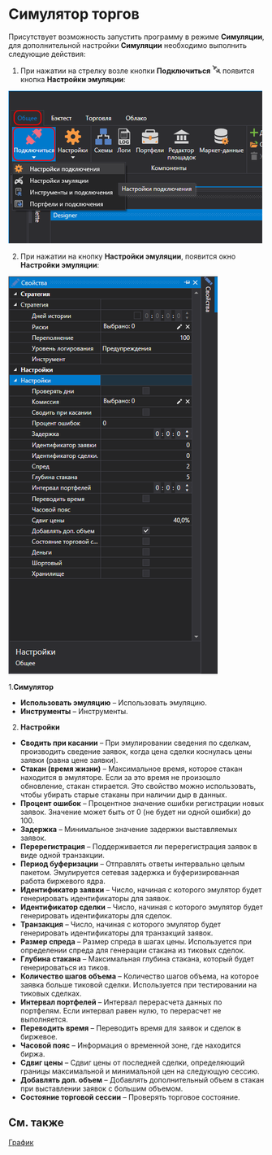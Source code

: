# Симулятор торгов

Присутствует возможность запустить программу в режиме **Симуляции**, для дополнительной настройки **Симуляции** необходимо выполнить следующие действия:

1. При нажатии на стрелку возле кнопки **Подключиться** ![Designer The quick access toolbar 00](../../../images/designer_quick_access_toolbar_00.png) появится кнопка **Настройки эмуляции**:

![Designer The connection settings 00](../../../images/designer_connection_settings_00.png)

2. При нажатии на кнопку **Настройки эмуляции**, появится окно **Настройки эмуляции**:

![Designer Properties emulation 00](../../../images/designer_properties_emulation_00.png)

1.**Симулятор**

- **Использовать эмуляцию** – Использовать эмуляцию.
- **Инструменты** – Инструменты.

2. **Настройки**

- **Сводить при касании** – При эмулировании сведения по сделкам, производить сведение заявок, когда цена сделки коснулась цены заявки (равна цене заявки).
- **Стакан (время жизни)** – Максимальное время, которое стакан находится в эмуляторе. Если за это время не произошло обновление, стакан стирается. Это свойство можно использовать, чтобы убирать старые стаканы при наличии дыр в данных.
- **Процент ошибок** – Процентное значение ошибки регистрации новых заявок. Значение может быть от 0 (не будет ни одной ошибки) до 100.
- **Задержка** – Минимальное значение задержки выставляемых заявок.
- **Перерегистрация** – Поддерживается ли перерегистрация заявок в виде одной транзакции.
- **Период буферизации** – Отправлять ответы интервально целым пакетом. Эмулируется сетевая задержка и буферизированная работа биржевого ядра.
- **Идентификатор заявки** – Число, начиная с которого эмулятор будет генерировать идентификаторы для заявок.
- **Идентификатор сделки** – Число, начиная с которого эмулятор будет генерировать идентификаторы для сделок.
- **Транзакция** – Число, начиная с которого эмулятор будет генерировать идентификаторы для транзакций заявок.
- **Размер спреда** – Размер спреда в шагах цены. Используется при определении спреда для генерации стакана из тиковых сделок.
- **Глубина стакана** – Максимальная глубина стакана, который будет генерироваться из тиков.
- **Количество шагов объема** – Количество шагов объема, на которое заявка больше тиковой сделки. Используется при тестировании на тиковых сделках.
- **Интервал портфелей** – Интервал перерасчета данных по портфелям. Если интервал равен нулю, то перерасчет не выполняется.
- **Переводить время** – Переводить время для заявок и сделок в биржевое. 
- **Часовой пояс** – Информация о временной зоне, где находится биржа.
- **Сдвиг цены** – Сдвиг цены от последней сделки, определяющий границы максимальной и минимальной цен на следующую сессию.
- **Добавлять доп. объем** – Добавлять дополнительный объем в стакан при выставлении заявок с большим объемом.
- **Состояние торговой сессии** – Проверять торговое состояние.

## См. также

[График](../user_interface/components/chart.md)
